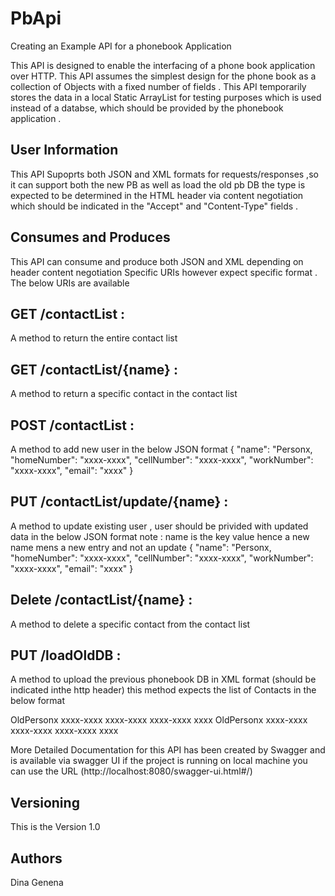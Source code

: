 # PbApi
Creating an Example API for a phonebook Application

This API is designed to enable the interfacing of a phone book application over HTTP.
This API assumes the simplest design for the phone book as a collection of Objects with a fixed number of fields .
This API temporarily stores the data in a local Static ArrayList for testing purposes which is used instead of a databse,
which should be provided by the phonebook application .



## User Information

This API Supoprts both JSON and XML formats for requests/responses ,so it can support both the new PB as well 
as load the old pb DB the type is expected to be determined in the HTML header via content negotiation which should 
be indicated in the "Accept" and "Content-Type" fields .

## Consumes and Produces 
This API can consume and produce both JSON and XML depending on header content negotiation 
Specific URIs however expect specific format .
The below URIs are available 

##  GET /contactList  :
A method to return the entire contact list 

## GET /contactList/{name} : 
A method to return a specific contact in the  contact list 

## POST /contactList : 
A method  to add new user in the below JSON format 
{
    "name": "Personx,
    "homeNumber": "xxxx-xxxx",
    "cellNumber": "xxxx-xxxx",
    "workNumber": "xxxx-xxxx",
    "email": "xxxx"
}

## PUT /contactList/update/{name} : 
A method  to update existing user , user should be privided with updated data  in the below JSON format
note : name is the key value hence a new name mens a new entry and not an update 
{
    "name": "Personx,
    "homeNumber": "xxxx-xxxx",
    "cellNumber": "xxxx-xxxx",
    "workNumber": "xxxx-xxxx",
    "email": "xxxx"
}

## Delete /contactList/{name} : 
A method to delete a specific contact from the  contact list 



## PUT /loadOldDB :
A method to upload the previous phonebook DB in XML format (should be indicated inthe http header)
this method expects the list of Contacts in the below format 

<ArrayList>
    <item>
        <name>OldPersonx</name>
        <homeNumber>xxxx-xxxx</homeNumber>
        <cellNumber>xxxx-xxxx</cellNumber>
        <workNumber>xxxx-xxxx</workNumber>
        <email>xxxx</email>
    </item>
    <item>
        <name>OldPersonx</name>
        <homeNumber>xxxx-xxxx</homeNumber>
        <cellNumber>xxxx-xxxx</cellNumber>
        <workNumber>xxxx-xxxx</workNumber>
        <email>xxxx</email>
    </item>
</ArrayList>



More Detailed Documentation for this API has been created by Swagger
and is available via swagger UI if the project is running on local machine you can use the URL
(http://localhost:8080/swagger-ui.html#/)


## Versioning

This is the Version 1.0

## Authors

Dina Genena

